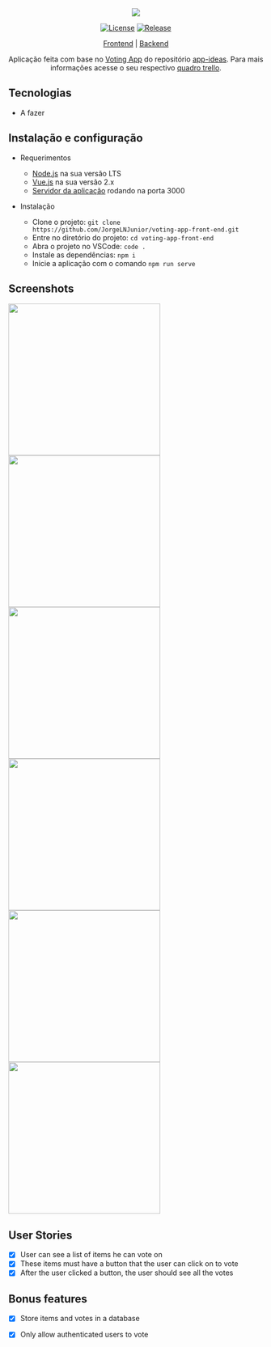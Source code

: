 <div align="center">
  <img src="https://i.imgur.com/cldg8Ie.png"></img>
</div>

</div>

<div align="center">

[![License](https://img.shields.io/github/license/JorgeLNJunior/voting-app-front-end)](https://github.com/JorgeLNJunior/voting-app-front-end/blob/master/LICENSE.md)
[![Release](https://img.shields.io/github/v/release/JorgeLNJunior/voting-app-front-end?color=lgreen)](https://github.com/JorgeLNJunior/voting-app-front-end/releases)

</div>

<div align="center">

[Frontend](https://github.com/JorgeLNJunior/voting-app-front-end/) | [Backend](https://github.com/JorgeLNJunior/voting-app-back-end/)

</div>

<div align="center">

Aplicação feita com base no [Voting App](https://github.com/florinpop17/app-ideas/blob/master/Projects/2-Intermediate/Voting-App.md)
do repositório [app-ideas](https://github.com/florinpop17/app-ideas). Para mais informações acesse o seu respectivo [quadro trello](https://trello.com/b/YacYdWhy/voting-app).

</div>

## Tecnologias
- A fazer

## Instalação e configuração
- Requerimentos
  - [Node.js](https://nodejs.org/en/download/) na sua versão LTS
  - [Vue.js](https://vuejs.org/v2/guide/installation.html) na sua versão 2.x
  - [Servidor da aplicação](https://github.com/JorgeLNJunior/voting-app-back-end/) rodando na porta 3000

- Instalação
  - Clone o projeto: `git clone https://github.com/JorgeLNJunior/voting-app-front-end.git`
  - Entre no diretório do projeto: `cd voting-app-front-end`
  - Abra o projeto no VSCode: `code .`
  - Instale as dependências: `npm i`
  - Inicie a aplicação com o comando `npm run serve`

## Screenshots
<div>

<img src="https://i.imgur.com/zjmRrgc.png" width="300" />
<img src="https://i.imgur.com/Sg74jl9.png" width="300" />
<img src="https://i.imgur.com/2MURzwG.png" width="300" />
<img src="https://i.imgur.com/Tg9DOrc.png" width="300" />
<img src="https://i.imgur.com/8NL1xTa.png" width="300" />
<img src="https://i.imgur.com/EsZqUej.png" width="300" />

</div>

## User Stories

- [x] User can see a list of items he can vote on
- [x] These items must have a button that the user can click on to vote
- [x] After the user clicked a button, the user should see all the votes

## Bonus features

- [x] Store items and votes in a database
- [x] Only allow authenticated users to vote
 
